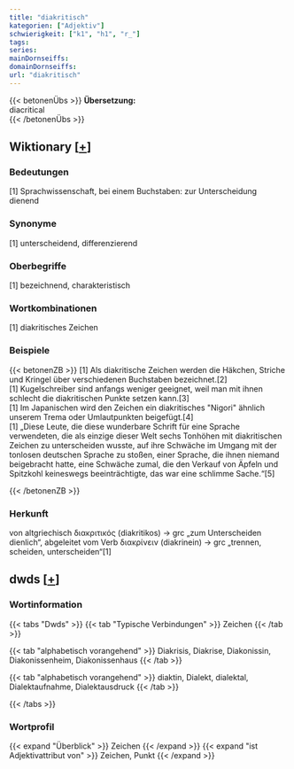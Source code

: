 ```yaml
---
title: "diakritisch"
kategorien: ["Adjektiv"]
schwierigkeit: ["k1", "h1", "r_"]
tags:
series:
mainDornseiffs:
domainDornseiffs:
url: "diakritisch"
---
```


{{< betonenÜbs >}}
**Übersetzung:**  
diacritical  
{{< /betonenÜbs >}}

## Wiktionary [[+](https://de.wiktionary.org/wiki/diakritisch)]

### Bedeutungen
[1] Sprachwissenschaft, bei einem Buchstaben: zur Unterscheidung dienend  

### Synonyme
[1] unterscheidend, differenzierend  

### Oberbegriffe
[1] bezeichnend, charakteristisch  

### Wortkombinationen
[1] diakritisches Zeichen  

### Beispiele
{{< betonenZB >}}
[1] Als diakritische Zeichen werden die Häkchen, Striche und Kringel über verschiedenen Buchstaben bezeichnet.[2]  
[1] Kugelschreiber sind anfangs weniger geeignet, weil man mit ihnen schlecht die diakritischen Punkte setzen kann.[3]  
[1] Im Japanischen wird den Zeichen ein diakritisches "Nigori" ähnlich unserem Trema oder Umlautpunkten beigefügt.[4]  
[1] „Diese Leute, die diese wunderbare Schrift für eine Sprache verwendeten, die als einzige dieser Welt sechs Tonhöhen mit diakritischen Zeichen zu unterscheiden wusste, auf ihre Schwäche im Umgang mit der tonlosen deutschen Sprache zu stoßen, einer Sprache, die ihnen niemand beigebracht hatte, eine Schwäche zumal, die den Verkauf von Äpfeln und Spitzkohl keineswegs beeinträchtigte, das war eine schlimme Sache.“[5]  

{{< /betonenZB >}}
### Herkunft
von altgriechisch διακριτικός (diakritikos) → grc „zum Unterscheiden dienlich“, abgeleitet vom Verb διακρίνειν (diakrinein) → grc „trennen, scheiden, unterscheiden“[1]  



## dwds [[+](https://www.dwds.de/wb/diakritisch)]

### Wortinformation
{{< tabs "Dwds" >}}
{{< tab "Typische Verbindungen" >}}
Zeichen
{{< /tab >}}

{{< tab "alphabetisch vorangehend" >}}
Diakrisis, Diakrise, Diakonissin, Diakonissenheim, Diakonissenhaus
{{< /tab >}}

{{< tab "alphabetisch vorangehend" >}}
diaktin, Dialekt, dialektal, Dialektaufnahme, Dialektausdruck
{{< /tab >}}

{{< /tabs >}}

### Wortprofil
{{< expand "Überblick" >}} Zeichen {{< /expand >}}
{{< expand "ist Adjektivattribut von" >}} Zeichen, Punkt {{< /expand >}}

